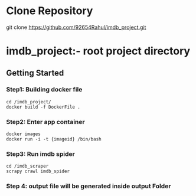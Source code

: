 # Clone Repository
git clone https://github.com/92654Rahul/imdb_project.git

# imdb_project:- root project directory

## Getting Started
### Step1: Building docker file
```
cd /imdb_project/
docker build -f DockerFile .
```
### Step2: Enter app container
```
docker images
docker run -i -t {imageid} /bin/bash
```
### Step3: Run imdb spider
```
cd /imdb_scraper
scrapy crawl imdb_spider
```
### Step 4: output file will be generated inside output Folder


